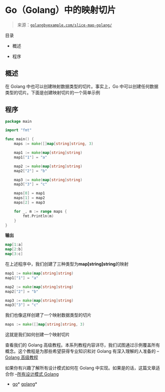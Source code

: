 <!--yml

类别：未分类

日期：2024-10-13 06:39:51

-->

# Go（Golang）中的映射切片

> 来源：[`golangbyexample.com/slice-map-golang/`](https://golangbyexample.com/slice-map-golang/)

目录

+   概述

+   程序

## **概述**

在 Golang 中也可以创建映射数据类型的切片。事实上，Go 中可以创建任何数据类型的切片。下面是创建映射切片的一个简单示例

## **程序**

```go
package main

import "fmt"

func main() {
	maps := make([]map[string]string, 3)

	map1 := make(map[string]string)
	map1["1"] = "a"

	map2 := make(map[string]string)
	map2["2"] = "b"

	map3 := make(map[string]string)
	map3["3"] = "c"

	maps[0] = map1
	maps[1] = map2
	maps[2] = map3

	for _, m := range maps {
		fmt.Println(m)
	}
}
```

**输出**

```go
map[1:a]
map[2:b]
map[3:c]
```

在上述程序中，我们创建了三种类型为**map[string]string**的映射

```go
map1 := make(map[string]string)
map1["1"] = "a"

map2 := make(map[string]string)
map2["2"] = "b"

map3 := make(map[string]string)
map3["3"] = "c"
```

我们也像这样创建了一个映射数据类型的切片

```go
maps := make([]map[string]string, 3)
```

这就是我们如何创建一个映射切片

查看我们的 Golang 高级教程。本系列教程内容详尽，我们试图通过示例覆盖所有概念。这个教程是为那些希望获得专业知识和对 Golang 有深入理解的人准备的 – [Golang 高级教程](https://golangbyexample.com/golang-comprehensive-tutorial/)

如果你有兴趣了解所有设计模式如何在 Golang 中实现。如果是的话，这篇文章适合你 –[所有设计模式 Golang](https://golangbyexample.com/all-design-patterns-golang/)

+   [go](https://golangbyexample.com/tag/go/)*   [golang](https://golangbyexample.com/tag/golang/)*
